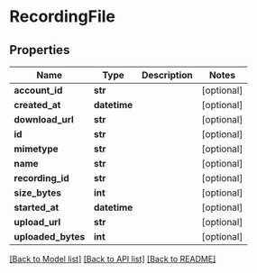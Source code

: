 # RecordingFile

## Properties
Name | Type | Description | Notes
------------ | ------------- | ------------- | -------------
**account_id** | **str** |  | [optional] 
**created_at** | **datetime** |  | [optional] 
**download_url** | **str** |  | [optional] 
**id** | **str** |  | [optional] 
**mimetype** | **str** |  | [optional] 
**name** | **str** |  | [optional] 
**recording_id** | **str** |  | [optional] 
**size_bytes** | **int** |  | [optional] 
**started_at** | **datetime** |  | [optional] 
**upload_url** | **str** |  | [optional] 
**uploaded_bytes** | **int** |  | [optional] 

[[Back to Model list]](../README.md#documentation-for-models) [[Back to API list]](../README.md#documentation-for-api-endpoints) [[Back to README]](../README.md)


